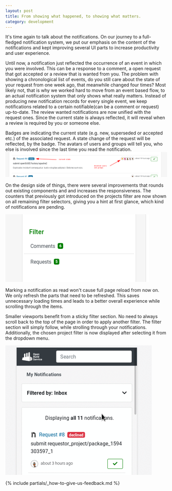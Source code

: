 ```yaml
---
layout: post
title: From showing what happened, to showing what matters.
category: development
---
```


It's time again to talk about the notifications. On our journey to a full-fledged notification system,
we put our emphasis on the content of the notifications and kept improving
several UI parts to increase productivity and user experience.

Until now, a notification just reflected the occurrence of an event in which you were involved.
This can be a response to a comment, a open request that got accepted or a review that
is wanted from you. The problem with showing a chronological list of events, do you still care about the state of your request from
one week ago, that meanwhile changed four times?
Most likely not, that is why we worked hard to move from an event based flow, to an actual notification
system that only shows what really matters.
Instead of producing new notification records for every single event, we keep notifications
related to a certain notifiable(can be a comment or request) up-to-date. The review wanted notifications
are now unified with the request ones. Since the current state is always reflected, it will reveal when a
review is required by you or someone else.

Badges are indicating the current state (e.g. new, superseded or accepted etc.) of the associated request. A state change of the request will be
reflected, by the badge. The avatars of users and groups will tell you, who else is involved since the
last time you read the notification.
<img src="/images/posts/sprint-report-79/notification_avatars_and_state.png" alt="Notification avatars and state"/>

On the design side of things, there were several improvements that rounds out existing components and
and increases the responsiveness.
The counters that previously got introduced on the projects filter are now shown on all remaining
filter selectors, giving you a hint at first glance, which kind of notifications are pending.

<img src="/images/posts/sprint-report-79/notification_filter_counter.png" alt="Notification filter counter"/>

Marking a notification as read won't cause full page reload from now on. We only refresh the parts that need
to be refreshed. This saves unnecessary loading times and leads to a better overall experience while scrolling
through the items.

Smaller viewports benefit from a sticky filter section. No need to always scroll back to the top of the page
in order to apply another filter. The filter section will simply follow, while strolling through your notifications.
Additionally, the chosen project filter is now displayed after selecting it from the dropdown menu.

<img src="/images/posts/sprint-report-79/notifications_sticky_filter.gif" alt="Notification sticky filter"/>


{% include partials/_how-to-give-us-feedback.md %}
